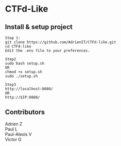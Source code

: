# CTFd-Like

## Install & setup project

```
Step 1:
git clone https://github.com/AdrienIT/CTFd-like.git
cd CTFd-like
Edit the .env file to your preferences.

Step2
sudo bash setup.sh
OR
chmod +x setup.sh
sudo ./setup.sh

Step3
http://localhost:8080/
OR
http://$IP:8080/
```

## Contributors 
Adrien Z<br/>
Paul L<br/>
Paul-Alexis V<br/>
Victor G 